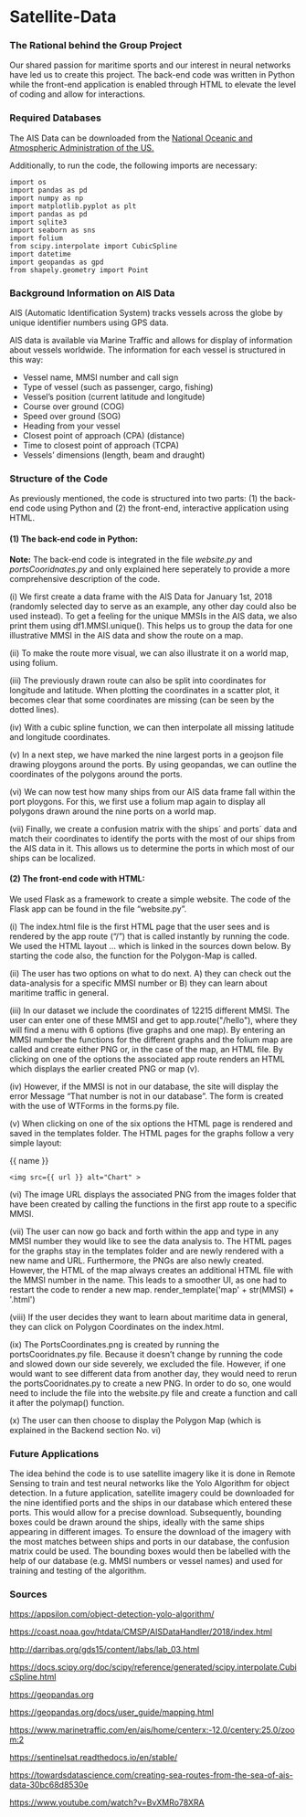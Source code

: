 # Satellite-Data

### The Rational behind the Group Project

Our shared passion for maritime sports and our interest in neural networks have led us to create this project. The back-end code was written in Python while the front-end application is enabled through HTML to elevate the level of coding and allow for interactions.



### Required Databases

The AIS Data can be downloaded from the [National Oceanic and Atmospheric Administration of the US.](https://coast.noaa.gov/htdata/CMSP/AISDataHandler/2018/index.html)

Additionally, to run the code, the following imports are necessary:

    import os
    import pandas as pd
    import numpy as np
    import matplotlib.pyplot as plt
    import pandas as pd
    import sqlite3
    import seaborn as sns
    import folium
    from scipy.interpolate import CubicSpline
    import datetime
    import geopandas as gpd
    from shapely.geometry import Point




### Background Information on AIS Data

AIS (Automatic Identification System) tracks vessels across the globe by unique identifier numbers using GPS data. 

AIS data is available via Marine Traffic and allows for display of information about vessels worldwide. The information for each vessel is structured in this way:

- Vessel name, MMSI number and call sign
- Type of vessel (such as passenger, cargo, fishing) 
- Vessel’s position (current latitude and longitude) 
- Course over ground (COG) 
- Speed over ground (SOG) 
- Heading from your vessel
- Closest point of approach (CPA) (distance) 
- Time to closest point of approach (TCPA) 
- Vessels’ dimensions (length, beam and draught)





















### Structure of the Code

As previously mentioned, the code is structured into two parts: (1) the back-end code using Python and (2) the front-end, interactive application using HTML.

#### (1)	The back-end code in Python:

**Note:** The back-end code is integrated in the file _website.py_ and _portsCooridnates.py_ and only explained here seperately to provide a more comprehensive description of the code. 

(i)	We first create a data frame with the AIS Data for January 1st, 2018 (randomly selected day to serve as an example, any other day could also be used instead). To get a feeling for  the unique MMSIs in the AIS data, we also print them using df1.MMSI.unique(). This helps us to group the data for one illustrative MMSI in the AIS data and show the route on a map. 

(ii)	To make the route more visual, we can also illustrate it on a world map, using folium.

(iii)	The previously drawn route can also be split into coordinates for longitude and latitude. When plotting the coordinates in a scatter plot, it becomes clear that some coordinates are missing (can be seen by the dotted lines).

(iv)	With a cubic spline function, we can then interpolate all missing latitude and longitude coordinates.

(v)	In a next step, we have marked the nine largest ports in a geojson file drawing ploygons around the ports. By using geopandas, we can outline the coordinates of the polygons around the ports.

(vi)	 We can now test how many ships from our AIS data frame fall within the port ploygons. For this, we first use a folium map again to display all polygons drawn around the nine ports on a world map.

(vii)	Finally, we create a confusion matrix with the ships´ and ports´ data and match their coordinates to identify the ports with the most of our ships from the AIS data in it. This allows us to determine the ports in which most of our ships can be localized.




#### (2)	The front-end code with HTML:

We used Flask as a framework to create a simple website. The code of the Flask app can be found in the file “website.py”. 

(i)	The index.html file is the first HTML page that the user sees and is rendered by the app route (“/”) that is called instantly by running the code.  We used the HTML layout … which is linked in the sources down below. By starting the code also, the function for the Polygon-Map is called. 

(ii)	The user has two options on what to do next. A) they can check out the data-analysis for a specific MMSI number or B) they can learn about maritime traffic in general. 

(iii)	In our dataset we include the coordinates of 12215 different MMSI. The user can enter one of these MMSI and get to app.route("/hello"), where they will find a menu with 6 options (five graphs and one map). By entering an MMSI number the functions for the different graphs and the folium map are called and create either PNG or, in the case of the map, an HTML file. By clicking on one of the options the associated app route renders an HTML which displays the earlier created PNG or map (v).
 
(iv)	However, if the MMSI is not in our database, the site will display the error Message “That number is not in our database”. The form is created with the use of WTForms in the forms.py file. 
 
(v)	When clicking on one of the six options the HTML page is rendered and saved in the templates folder. The HTML pages for the graphs follow a very simple layout:
<!DOCTYPE html>
<html lang="en">
<head>
    <meta charset="UTF-8">
    <meta http-equiv="X-UA-Compatible" content="IE=edge">
    <meta name="viewport" content="width=device-width, initial-scale=1.0">
    <title>Document</title>
</head>
<body>
    <p>{{ name }}</p>

    <img src={{ url }} alt="Chart" > 
</body>
</html>

(vi)	The image URL displays the associated PNG from the images folder that have been created by calling the functions in the first app route to a specific MMSI. 

(vii)	The user can now go back and forth within the app and type in any MMSI number they would like to see the data analysis to. The HTML pages for the graphs stay in the templates folder and are newly rendered with a new name and URL. Furthermore, the PNGs are also newly created. However, the HTML of the map always creates an additional HTML file with the MMSI number in the name. This leads to a smoother UI, as one had to restart the code to render a new map.
render_template('map' + str(MMSI) + '.html')

(viii)	If the user decides they want to learn about maritime data in general, they can click on Polygon Coordinates on the index.html.  

(ix)	The PortsCoordinates.png is created by running the portsCooridnates.py file. Because it doesn’t change by running the code and slowed down our side severely,  we excluded the file. However, if one would want to see different data from another day, they would need to rerun the portsCooridnates.py to create a new PNG. In order to do so, one would need to include the file into the website.py file and create a function and call it after the polymap() function.

(x)	The user can then choose to display the Polygon Map (which is explained in the Backend section No. vi)




### Future Applications

The idea behind the code is to use satellite imagery like it is done in Remote Sensing to train and test neural networks like the Yolo Algorithm for object detection. In a future application, satellite imagery could be downloaded for the nine identified ports and the ships in our database which entered these ports. This would allow for a precise download. Subsequently, bounding boxes could be drawn around the ships, ideally with the same ships appearing in different images. To ensure the download of the imagery with the most matches between ships and ports in our database, the confusion matrix could be used. The bounding boxes would then be labelled with the help of our database (e.g. MMSI numbers or vessel names) and used for training and testing of the algorithm. 




### Sources

https://appsilon.com/object-detection-yolo-algorithm/

https://coast.noaa.gov/htdata/CMSP/AISDataHandler/2018/index.html

http://darribas.org/gds15/content/labs/lab_03.html

https://docs.scipy.org/doc/scipy/reference/generated/scipy.interpolate.CubicSpline.html

https://geopandas.org

https://geopandas.org/docs/user_guide/mapping.html

https://www.marinetraffic.com/en/ais/home/centerx:-12.0/centery:25.0/zoom:2

https://sentinelsat.readthedocs.io/en/stable/

https://towardsdatascience.com/creating-sea-routes-from-the-sea-of-ais-data-30bc68d8530e

https://www.youtube.com/watch?v=BvXMRo78XRA


